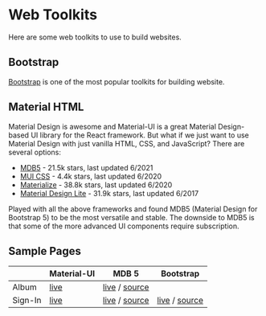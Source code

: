 # Web Toolkits

Here are some web toolkits to use to build websites.

## Bootstrap

[Bootstrap](https://getbootstrap.com/) is one of the most popular toolkits for building website.

## Material HTML

Material Design is awesome and Material-UI is a great Material Design-based UI library for the React framework. But what if we just want to use Material Design with just vanilla HTML, CSS, and JavaScript? There are several options:

* [MDB5](https://mdbootstrap.com/docs/standard/) - 21.5k stars, last updated 6/2021
* [MUI CSS](https://www.muicss.com/) - 4.4k stars, last updated 6/2020
* [Materialize](https://materializecss.com/) - 38.8k stars, last updated 6/2020
* [Material Design Lite](https://getmdl.io/) - 31.9k stars, last updated 6/2017

Played with all the above frameworks and found MDB5 (Material Design for Bootstrap 5) to be the most versatile and stable. The downside to MDB5 is that some of the more advanced UI components require subscription.

## Sample Pages

|         | Material-UI | MDB 5 | Bootstrap |
|---------|-------------|-------|-----------|
| Album   | [live](https://material-ui.com/getting-started/templates/album/) | [live](https://cybersamx.github.io/web-toolkits/mdb5/album.html) / [source](mdb5/album.html) | |
| Sign-In | [live](https://material-ui.com/getting-started/templates/signin/) | [live](https://cybersamx.github.io/web-toolkits/mdb5/signin.html) / [source](mdb5/signin.html) | [live](https://cybersamx.github.io/web-toolkits/bootstrap/signin.html) / [source](bootstrap/signin.html) |
